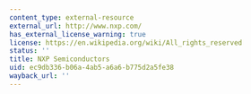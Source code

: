 ```yaml
---
content_type: external-resource
external_url: http://www.nxp.com/
has_external_license_warning: true
license: https://en.wikipedia.org/wiki/All_rights_reserved
status: ''
title: NXP Semiconductors
uid: ec9db336-b06a-4ab5-a6a6-b775d2a5fe38
wayback_url: ''
---
```


